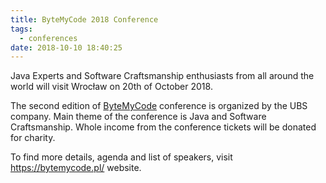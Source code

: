 ```yaml
---
title: ByteMyCode 2018 Conference
tags:
  - conferences
date: 2018-10-10 18:40:25
---
```



Java Experts and Software Craftsmanship enthusiasts from all around the world will visit Wrocław on 20th of October 2018.

The second edition of [ByteMyCode](https://bytemycode.pl/) conference is organized by the UBS company. Main theme of the conference is Java and Software Craftsmanship. Whole income from the conference tickets will be donated for charity.

To find more details, agenda and list of speakers, visit https://bytemycode.pl/ website.
